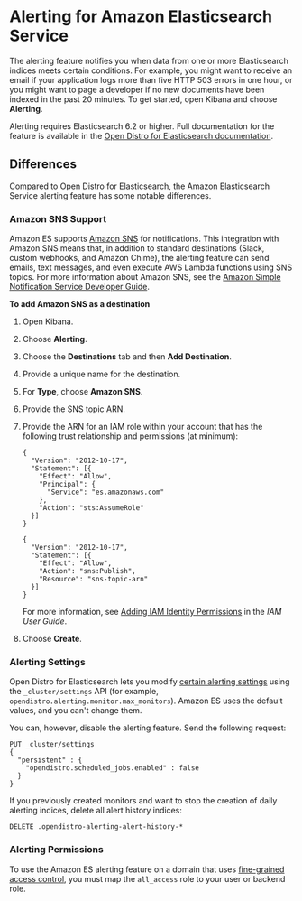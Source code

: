 # Alerting for Amazon Elasticsearch Service<a name="alerting"></a>

The alerting feature notifies you when data from one or more Elasticsearch indices meets certain conditions\. For example, you might want to receive an email if your application logs more than five HTTP 503 errors in one hour, or you might want to page a developer if no new documents have been indexed in the past 20 minutes\. To get started, open Kibana and choose **Alerting**\.

Alerting requires Elasticsearch 6\.2 or higher\. Full documentation for the feature is available in the [Open Distro for Elasticsearch documentation](https://opendistro.github.io/for-elasticsearch-docs/docs/alerting/)\.

## Differences<a name="alerting-diff"></a>

Compared to Open Distro for Elasticsearch, the Amazon Elasticsearch Service alerting feature has some notable differences\.

### Amazon SNS Support<a name="alerting-diff-sns"></a>

Amazon ES supports [Amazon SNS](https://aws.amazon.com/sns/) for notifications\. This integration with Amazon SNS means that, in addition to standard destinations \(Slack, custom webhooks, and Amazon Chime\), the alerting feature can send emails, text messages, and even execute AWS Lambda functions using SNS topics\. For more information about Amazon SNS, see the [Amazon Simple Notification Service Developer Guide](https://docs.aws.amazon.com/sns/latest/dg/)\.

**To add Amazon SNS as a destination**

1. Open Kibana\.

1. Choose **Alerting**\.

1. Choose the **Destinations** tab and then **Add Destination**\.

1. Provide a unique name for the destination\.

1. For **Type**, choose **Amazon SNS**\.

1. Provide the SNS topic ARN\.

1. Provide the ARN for an IAM role within your account that has the following trust relationship and permissions \(at minimum\):

   ```
   {
     "Version": "2012-10-17",
     "Statement": [{
       "Effect": "Allow",
       "Principal": {
         "Service": "es.amazonaws.com"
       },
       "Action": "sts:AssumeRole"
     }]
   }
   ```

   ```
   {
     "Version": "2012-10-17",
     "Statement": [{
       "Effect": "Allow",
       "Action": "sns:Publish",
       "Resource": "sns-topic-arn"
     }]
   }
   ```

   For more information, see [Adding IAM Identity Permissions](https://docs.aws.amazon.com/IAM/latest/UserGuide/access_policies_manage-attach-detach.html#add-policies-console) in the *IAM User Guide*\.

1. Choose **Create**\.

### Alerting Settings<a name="alerting-diff-settings"></a>

Open Distro for Elasticsearch lets you modify [certain alerting settings](https://opendistro.github.io/for-elasticsearch-docs/docs/alerting/settings/#alerting-settings) using the `_cluster/settings` API \(for example, `opendistro.alerting.monitor.max_monitors`\)\. Amazon ES uses the default values, and you can't change them\.

You can, however, disable the alerting feature\. Send the following request:

```
PUT _cluster/settings
{
  "persistent" : {
    "opendistro.scheduled_jobs.enabled" : false
  }
}
```

If you previously created monitors and want to stop the creation of daily alerting indices, delete all alert history indices:

```
DELETE .opendistro-alerting-alert-history-*
```

### Alerting Permissions<a name="alerting-diff-perms"></a>

To use the Amazon ES alerting feature on a domain that uses [fine\-grained access control](fgac.md), you must map the `all_access` role to your user or backend role\.